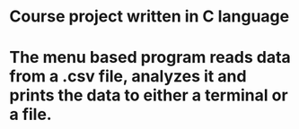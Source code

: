 
# Course project written in C language
# The menu based program reads data from a .csv file, analyzes it and prints the data to either a terminal or a file.

